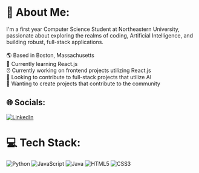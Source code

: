 # 💫 About Me:
I'm a first year Computer Science Student at Northeastern University, passionate about exploring the realms of coding, Artificial Intelligence, and building robust, full-stack applications.
  <br/>
  <br/>🌎  Based in Boston, Massachusetts
  <br/>🔭  Currently learning React.js
  <br/>⏰  Currently working on frontend projects utilizing React.js
  <br/>🤖  Looking to contribute to full-stack projects that utilize AI
  <br/>🚀  Wanting to create projects that contribute to the community

## 🌐 Socials:
[![LinkedIn](https://img.shields.io/badge/LinkedIn-%230077B5.svg?logo=linkedin&logoColor=white)](https://linkedin.com/in/zoheb-akhtar-593051284) 

# 💻 Tech Stack:
![Python](https://img.shields.io/badge/python-3670A0?style=for-the-badge&logo=python&logoColor=ffdd54) ![JavaScript](https://img.shields.io/badge/javascript-%23323330.svg?style=for-the-badge&logo=javascript&logoColor=%23F7DF1E) ![Java](https://img.shields.io/badge/java-%23ED8B00.svg?style=for-the-badge&logo=openjdk&logoColor=white) ![HTML5](https://img.shields.io/badge/html5-%23E34F26.svg?style=for-the-badge&logo=html5&logoColor=white) ![CSS3](https://img.shields.io/badge/css3-%231572B6.svg?style=for-the-badge&logo=css3&logoColor=white)


<!-- Proudly created with GPRM ( https://gprm.itsvg.in ) -->


